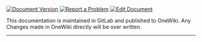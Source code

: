 [![Document Version]({GITLAB_URL}/-/badges/release.svg)]({GITLAB_URL}/-/releases) [![Report a Problem](https://img.shields.io/badge/Report%20a%20Problem-%20-555)]({GITLAB_URL}/issues/new) [![Edit Document](https://img.shields.io/badge/Edit%20Document-%20-555)]({GITLAB_URL})

This documentation is maintained in GitLab and published to OneWiki.  Any Changes made in OneWiki directly will be over written.

---

